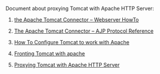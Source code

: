 <!---
markmeta_author: wongoo
markmeta_date: 2012-04-18 10:05:19+00:00
excerpt: Document about proxying Tomcat with Apache HTTP Server
slug: proxying-tomcat-with-apache-http-server
markmeta_title: Proxying Tomcat with Apache HTTP Server
wordpress_id: 247
markmeta_categories: Experience
markmeta_tags: AJP,apache,Proxy,Tomcat
-->

Document about proxying Tomcat with Apache HTTP Server:



	
  1. [the Apache Tomcat Connector – Webserver HowTo](http://tomcat.apache.org/connectors-doc/webserver_howto/apache.html)

	
  2. [The Apache Tomcat Connector – AJP Protocol Reference](http://tomcat.apache.org/connectors-doc/ajp/ajpv13a.html)

	
  3. [How To Configure Tomcat to work with Apache](http://www3.ntu.edu.sg/home/ehchua/programming/howto/ApachePlusTomcat_HowTo.html)

	
  4. [Fronting Tomcat with apache](http://people.apache.org/~mturk/docs/article/ftwai.html)

	
  5. [Proxying Tomcat with Apache HTTP Server](http://www.harezmi.com.tr/proxying-tomcat-with-apache-http-server/?lang=en)



